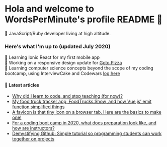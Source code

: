 # Hola and welcome to WordsPerMinute's profile README 🤗 
🌄 JavaScript/Ruby developer living at high altitude.
### Here's what I'm up to (updated July 2020)  
🌱 Learning Ionic React for my first mobile app  
🔭 Working on a responsive design update for [Goto.Pizza](https://github.com/bdell/goto.pizza)  
🤔 Learning computer science concepts beyond the scope of my coding bootcamp, using InterviewCake and Codewars [log here](https://github.com/WordsPerMinute/codewars)

#### 📝 Latest articles
* [Why did I learn to code, and stop teaching (for now)?](https://medium.com/@coreyhodgedotnet/why-did-i-learn-to-code-and-stop-teaching-for-now-280574373cda) 
* [My food truck tracker app, FoodTrucks.Show, and how Vue.js’ emit function simplified things](https://medium.com/@coreyhodgedotnet/my-food-truck-tracker-app-foodtrucks-show-and-how-vue-js-emit-function-helped-2d2be7f2edc3)
* [A favicon is that tiny icon on a browser tab. Here are the basics to make one!](https://medium.com/@coreyhodgedotnet/a-favicon-is-that-tiny-icon-on-a-browser-tab-here-are-the-basics-to-make-one-5e9d895f3df0)
* [For a coding boot camp in 2020, what does preparation look like, and how are instructors?](https://medium.com/@coreyhodgedotnet/for-a-coding-boot-camp-in-2020-what-does-preparation-look-like-and-how-are-instructors-1148e627faf3)
* [Demystifying Github: Simple tutorial so programming students can work together on projects](https://medium.com/swlh/demystifying-github-simple-tutorial-so-programming-students-can-work-together-on-projects-1caf04937b00)

<!--
**WordsPerMinute/WordsPerMinute** is a ✨ _special_ ✨ repository because its `README.md` (this file) appears on your GitHub profile.

Here are some ideas to get you started:

- 🔭 I’m currently working on ...
- 🌱 I’m currently learning ...
- 👯 I’m looking to collaborate on ...
- 🤔 I’m looking for help with ...
- 💬 Ask me about ...
- 📫 How to reach me: ...
- 😄 Pronouns: ...
- ⚡ Fun fact: ...
-->
